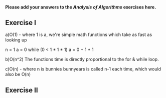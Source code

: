 #### Please add your answers to the ***Analysis of  Algorithms*** exercises here.

## Exercise I

a)O(1) - where 1 is a, we're simple math functions which take as fast as looking up  

   n = 1
   a = 0
    while (0 < 1 * 1 * 1)
    a = 0 + 1 * 1


b)O(n^2) 
    The functions time is directly proportional to the for & while loop. 

c)O(n) - where n is bunnies
    bunnyears is called n-1 each time, which would also be O(n) 
## Exercise II


